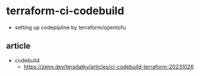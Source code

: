 # terraform-ci-codebuild

- setting up codepipline by terraform/opentofu

## article
- codebuild
  - https://zenn.dev/teradatky/articles/ci-codebuild-terraform-20231026